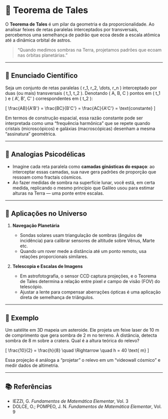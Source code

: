 # 📏 Teorema de Tales

O **Teorema de Tales** é um pilar da geometria e da proporcionalidade. Ao analisar feixes de retas paralelas interceptados por transversais, percebemos uma semelhança de padrão que ecoa desde a escala atômica até a dinâmica orbital de astros.  

> “Quando medimos sombras na Terra, projetamos padrões que ecoam nas órbitas planetárias.”  

---

## 🔬 Enunciado Científico

Seja um conjunto de retas paralelas \( r_1, r_2, \dots, r_n \) interceptado por duas (ou mais) transversais \( t_1, t_2 \). Denotando \( A, B, C \) pontos em \( t_1 \) e \( A', B', C' \) correspondentes em \( t_2 \):

\[
\frac{AB}{A'B'} = \frac{BC}{B'C'} = \frac{AC}{A'C'} = \text{constante}
\]

Em termos de construção espacial, essa razão constante pode ser interpretada como uma “frequência harmônica” que se repete quando cristais (microscópicos) e galáxias (macroscópicas) desenham a mesma “assinatura” geométrica.

---

## 🧠 Analogias Psicodélicas

- Imagine cada reta paralela como **camadas ginásticas do espaço**: ao interceptar essas camadas, sua nave gera padrões de proporção que ressoam como fractais cósmicos.  
- Ao fazer medidas de sombra na superfície lunar, você está, em certa medida, replicando o mesmo princípio que Galileo usou para estimar alturas na Terra — uma ponte entre escalas.

---

## 🔭 Aplicações no Universo

1. **Navegação Planetária**  
   - Sondas solares usam triangulação de sombras (ângulos de incidência) para calibrar sensores de altitude sobre Vênus, Marte etc.  
   - Quando um rover mede a distância até um ponto remoto, usa relações proporcionais similares.

2. **Telescopia e Escalas de Imagens**  
   - Em astrofotografia, o sensor CCD captura projeções, e o Teorema de Tales determina a relação entre pixel *e* campo de visão (FOV) do telescópio.  
   - Ajustar a lente para compensar aberrações ópticas é uma aplicação direta de semelhança de triângulos.

---

## 📌 Exemplo

Um satélite em 3D mapeia um asteroide. Ele projeta um feixe laser de 10 m de comprimento que gera sombra de 2 m no terreno. À distância, detecta sombra de 8 m sobre a cratera. Qual é a altura teórica do relevo?

\[
\frac{10}{2} = \frac{h}{8} \quad \Rightarrow \quad h = 40 \text{ m}
\]

Essa projeção é análoga a “projetar” o relevo em um “videowall cósmico” e medir dados de altimetria.

---

## 📚 Referências

- IEZZI, G. *Fundamentos de Matemática Elementar*, Vol. 3  
- DOLCE, O.; POMPEO, J. N. *Fundamentos de Matemática Elementar*, Vol. 9
